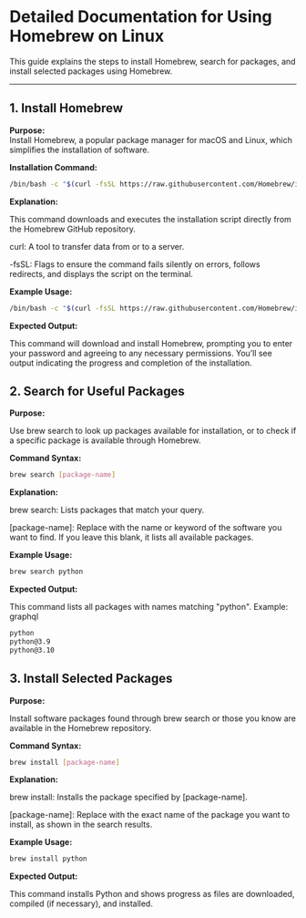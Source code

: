 # Detailed Documentation for Using Homebrew on Linux

This guide explains the steps to install Homebrew, search for packages, and install selected packages using Homebrew.

---

## 1. Install Homebrew

**Purpose:**  
Install Homebrew, a popular package manager for macOS and Linux, which simplifies the installation of software.

**Installation Command:**
```bash
/bin/bash -c "$(curl -fsSL https://raw.githubusercontent.com/Homebrew/install/HEAD/install.sh)"
```
**Explanation:**

This command downloads and executes the installation script directly from the Homebrew GitHub repository.

curl: A tool to transfer data from or to a server.

-fsSL: Flags to ensure the command fails silently on errors, follows redirects, and displays the script on the terminal.

**Example Usage:**


```bash
/bin/bash -c "$(curl -fsSL https://raw.githubusercontent.com/Homebrew/install/HEAD/install.sh)"
```

**Expected Output:**

This command will download and install Homebrew, prompting you to enter your password and agreeing to any necessary permissions. You’ll see output indicating the progress and completion of the installation.

## 2. Search for Useful Packages
**Purpose:**

Use brew search to look up packages available for installation, or to check if a specific package is available through Homebrew.

**Command Syntax:**

```bash
brew search [package-name]
```
**Explanation:**

brew search: Lists packages that match your query.

[package-name]: Replace with the name or keyword of the software you want to find. If you leave this blank, it lists all available packages.

**Example Usage:**

```bash
brew search python
```
**Expected Output:**

This command lists all packages with names matching "python". Example:
graphql
```bash
python
python@3.9
python@3.10
```
## 3. Install Selected Packages
**Purpose:**

Install software packages found through brew search or those you know are available in the Homebrew repository.

**Command Syntax:**

```bash
brew install [package-name]
```
**Explanation:**

brew install: Installs the package specified by [package-name].

[package-name]: Replace with the exact name of the package you want to install, as shown in the search results.

**Example Usage:**

```bash
brew install python
```
**Expected Output:**

This command installs Python and shows progress as files are downloaded, compiled (if necessary), and installed.
